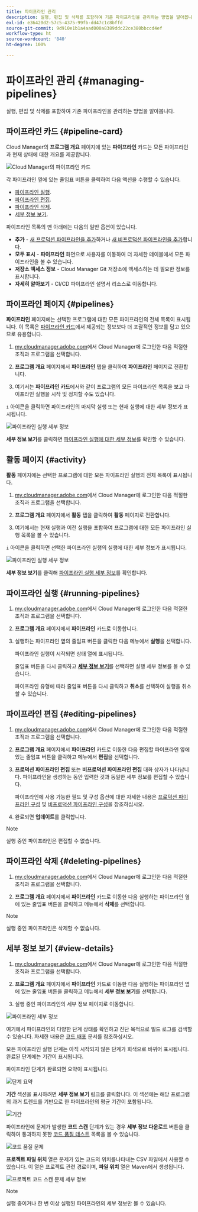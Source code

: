 ```yaml
---
title: 파이프라인 관리
description: 실행, 편집 및 삭제를 포함하여 기존 파이프라인을 관리하는 방법을 알아봅니다.
exl-id: e36420d2-57c5-4375-99fb-dd47c1c8bffd
source-git-commit: 9d910e1b1a4aad000a8389ddc22ce380bbccd4ef
workflow-type: ht
source-wordcount: '840'
ht-degree: 100%

---
```



# 파이프라인 관리 {#managing-pipelines}

실행, 편집 및 삭제를 포함하여 기존 파이프라인을 관리하는 방법을 알아봅니다.

## 파이프라인 카드 {#pipeline-card}

Cloud Manager의 **프로그램 개요** 페이지에 있는 **파이프라인** 카드는 모든 파이프라인과 현재 상태에 대한 개요를 제공합니다.

![Cloud Manager의 파이프라인 카드](/help/assets/configure-pipelines/pipelines-card.png)

각 파이프라인 옆에 있는 줄임표 버튼을 클릭하여 다음 액션을 수행할 수 있습니다.

* [파이프라인 실행](#running-pipelines).
* [파이프라인 편집](#editing-pipelines).
* [파이프라인 삭제](#deleting-pipelines).
* [세부 정보 보기](#view-details).

파이프라인 목록의 맨 아래에는 다음의 일반 옵션이 있습니다.

* **추가** - [새 프로덕션 파이프라인을 추가](/help/using/production-pipelines.md)하거나 [새 비프로덕션 파이프라인을 추가](/help/using/non-production-pipelines.md)합니다.
* **모두 표시** - **파이프라인** 화면으로 사용자를 이동하여 더 자세한 테이블에서 모든 파이프라인을 볼 수 있습니다.
* **저장소 액세스 정보** - Cloud Manager Git 저장소에 액세스하는 데 필요한 정보를 표시합니다.
* **자세히 알아보기** - CI/CD 파이프라인 설명서 리소스로 이동합니다.

## 파이프라인 페이지 {#pipelines}

**파이프라인** 페이지에는 선택한 프로그램에 대한 모든 파이프라인의 전체 목록이 표시됩니다. 이 목록은 [파이프라인 카드](#pipeline-card)에서 제공되는 정보보다 더 포괄적인 정보를 담고 있으므로 유용합니다.

1. [my.cloudmanager.adobe.com](https://my.cloudmanager.adobe.com/)에서 Cloud Manager에 로그인한 다음 적절한 조직과 프로그램을 선택합니다.

1. **프로그램 개요** 페이지에서 **파이프라인** 탭을 클릭하여 **파이프라인** 페이지로 전환합니다.

1. 여기서는 **파이프라인 카드**&#x200B;에서와 같이 프로그램의 모든 파이프라인 목록을 보고 파이프라인 실행을 시작 및 정지할 수도 있습니다.

`i` 아이콘을 클릭하면 파이프라인의 마지막 실행 또는 현재 실행에 대한 세부 정보가 표시됩니다.

![파이프라인 실행 세부 정보](/help/assets/configure-pipelines/pipeline-status.png)

**세부 정보 보기**&#x200B;를 클릭하면 [파이프라인 실행에 대한 세부 정보](#view-details)를 확인할 수 있습니다.

## 활동 페이지 {#activity}

**활동** 페이지에는 선택한 프로그램에 대한 모든 파이프라인 실행의 전체 목록이 표시됩니다.

1. [my.cloudmanager.adobe.com](https://my.cloudmanager.adobe.com/)에서 Cloud Manager에 로그인한 다음 적절한 조직과 프로그램을 선택합니다.

1. **프로그램 개요** 페이지에서 **활동** 탭을 클릭하여 **활동** 페이지로 전환합니다.

1. 여기에서는 현재 실행과 이전 실행을 포함하여 프로그램에 대한 모든 파이프라인 실행 목록을 볼 수 있습니다.

`i` 아이콘을 클릭하면 선택한 파이프라인 실행의 실행에 대한 세부 정보가 표시됩니다.

![파이프라인 실행 세부 정보](/help/assets/configure-pipelines/pipeline-activity.png)

**세부 정보 보기**&#x200B;를 클릭해 [파이프라인 실행 세부 정보](#view-details)를 확인합니다.

## 파이프라인 실행 {#running-pipelines}

1. [my.cloudmanager.adobe.com](https://my.cloudmanager.adobe.com/)에서 Cloud Manager에 로그인한 다음 적절한 조직과 프로그램을 선택합니다.
1. **프로그램 개요** 페이지에서 **파이프라인** 카드로 이동합니다.
1. 실행하는 파이프라인 옆의 줄임표 버튼을 클릭한 다음 메뉴에서 **실행**&#x200B;을 선택합니다.

   파이프라인 실행이 시작되면 상태 열에 표시됩니다.

   줄임표 버튼을 다시 클릭하고 **[세부 정보 보기](#view-details)**&#x200B;를 선택하면 실행 세부 정보를 볼 수 있습니다.

   파이프라인 유형에 따라 줄임표 버튼을 다시 클릭하고 **취소**&#x200B;를 선택하여 실행을 취소할 수 있습니다.

## 파이프라인 편집 {#editing-pipelines}

1. [my.cloudmanager.adobe.com](https://my.cloudmanager.adobe.com/)에서 Cloud Manager에 로그인한 다음 적절한 조직과 프로그램을 선택합니다.

1. **프로그램 개요** 페이지에서 **파이프라인** 카드로 이동한 다음 편집할 파이프라인 옆에 있는 줄임표 버튼을 클릭하고 메뉴에서 **편집**&#x200B;을 선택합니다.

1. **프로덕션 파이프라인 편집** 또는 **비프로덕션 파이프라인 편집** 대화 상자가 나타납니다. 파이프라인을 생성하는 동안 입력한 것과 동일한 세부 정보를 편집할 수 있습니다.

   파이프라인에 사용 가능한 필드 및 구성 옵션에 대한 자세한 내용은 [프로덕션 파이프라인 구성](/help/using/production-pipelines.md) 및 [비프로덕션 파이프라인 구성](/help/using/non-production-pipelines.md)을 참조하십시오.

1. 완료되면 **업데이트**&#x200B;를 클릭합니다.

>[!NOTE]
>
>실행 중인 파이프라인은 편집할 수 없습니다.

## 파이프라인 삭제 {#deleting-pipelines}

1. [my.cloudmanager.adobe.com](https://my.cloudmanager.adobe.com/)에서 Cloud Manager에 로그인한 다음 적절한 조직과 프로그램을 선택합니다.

1. **프로그램 개요** 페이지에서 **파이프라인** 카드로 이동한 다음 실행하는 파이프라인 옆에 있는 줄임표 버튼을 클릭하고 메뉴에서 **삭제**&#x200B;를 선택합니다.

>[!NOTE]
>
>실행 중인 파이프라인은 삭제할 수 없습니다.

## 세부 정보 보기 {#view-details}

1. [my.cloudmanager.adobe.com](https://my.cloudmanager.adobe.com/)에서 Cloud Manager에 로그인한 다음 적절한 조직과 프로그램을 선택합니다.

1. **프로그램 개요** 페이지에서 **파이프라인** 카드로 이동한 다음 실행하는 파이프라인 옆에 있는 줄임표 버튼을 클릭하고 메뉴에서 **세부 정보 보기**&#x200B;를 선택합니다.

1. 실행 중인 파이프라인의 세부 정보 페이지로 이동합니다.

![파이프라인 세부 정보](/help/assets/configure-pipelines/pipeline-running-details.png)

여기에서 파이프라인의 다양한 단계 상태를 확인하고 진단 목적으로 빌드 로그를 검색할 수 있습니다. 자세한 내용은 [코드 배포](/help/using/code-deployment.md) 문서를 참조하십시오.

모든 파이프라인 실행 단계는 아직 시작되지 않은 단계가 회색으로 바뀌어 표시됩니다. 완료된 단계에는 기간이 표시됩니다.

파이프라인 단계가 완료되면 요약이 표시됩니다.

![단계 요약](/help/assets/configure-pipelines/pipeline-step.png)

**기간** 섹션을 표시하려면 **세부 정보 보기** 링크를 클릭합니다. 이 섹션에는 해당 프로그램의 과거 트렌드를 기반으로 한 파이프라인의 평균 기간이 포함됩니다.

![기간](/help/assets/configure-pipelines/duration.png)

파이프라인에 문제가 발생한 **코드 스캔** 단계가 있는 경우 **세부 정보 다운로드** 버튼을 클릭하여 통과하지 못한 [코드 품질 테스트](/help/using/code-quality-testing.md) 목록을 볼 수 있습니다.

![코드 품질 문제](assets/managing-pipelines-code-quality-issues.png)

**프로젝트 파일 위치** 열은 문제가 있는 코드의 위치를 &#x200B;&#x200B;나타내는 CSV 파일에서 사용할 수 있습니다. 이 열은 프로젝트 관련 경로이며, **파일 위치** 열은 Maven에서 생성됩니다.

![프로젝트 코드 스캔 문제 세부 정보](assets/managing-pipelines-code-quality-details.png)


>[!NOTE]
>
>실행 중이거나 한 번 이상 실행된 파이프라인의 세부 정보만 볼 수 있습니다.
